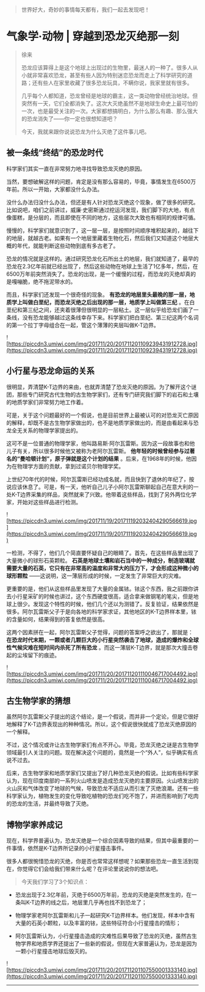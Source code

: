 > 世界好大，奇妙的事情每天都有，我们一起去发现吧！

# 气象学·动物 | 穿越到恐龙灭绝那一刻

> 徐来
> 
> 恐龙应该算得上是这个地球上出现过的生物里，最迷人的一种了。很多人从小就非常喜欢恐龙，甚至有些人因为特别迷恋恐龙而走上了科学研究的道路；还有些人在家里收藏了很多恐龙玩具，不瞒你说，我家里就有很多。
> 
> 几乎每个人都知道，恐龙曾经是地球的霸主，这一类动物曾经统治地球。但突然有一天，它们全都消失了。这次大灭绝虽然不是地球生命史上最可怕的一次，也是最受关注的一次。大家都想搞明白，为什么那么有趣、那么强大的恐龙消失了——你一定也很想知道吧？
> 
> 今天，我就来跟你说说恐龙为什么灭绝了这件事儿吧。    

## 被一条线“终结”的恐龙时代

科学家们其实一直在非常努力地寻找导致恐龙灭绝的原因。

当然，要想破解这样的问题，肯定是没有那么容易的，毕竟，事情发生在6500万年前。所以一开始，大家都没什么办法。

没什么办法归没什么办法，但还是有人针对恐龙灭绝这个现象，做了很多的研究。比如说吧，咱们之前讲过，威廉·史密斯通过挖运河发现，我们脚下的大地，有点像蛋糕，是分层的，而且即使在不同的地方，这些层次大致也有相同的规律可循。

慢慢的，科学家们就意识到了，这一层一层，是按照时间顺序堆积起来的，越往下的地层，就越古老。如果有一个地层里藏着生物化石，然后我们又知道这个地层大概的年代，就能判断这些动物到底有多古老了。

恐龙的情况就是这样的。通过研究恐龙化石所出土的地层，我们就知道了，最早的恐龙在2.3亿年前就已经出现了，然后这些动物在地球上生活了1亿多年，然后，在6500万年前突然消失了。恐龙的出现，是一个缓慢的过程，而恐龙的灭绝却真的是嘎嘣脆，绝不拖泥带水的。

而且，科学家们还发现一个很奇怪的现象。 **有恐龙的地层里头最晚的那一层，地质学上叫做白垩纪，而恐龙灭绝之后出现的那一层，地质学上叫做第三纪** 。在白垩纪和第三纪之间，还夹着很薄但很明显的一层粘土。这一层似乎给恐龙们画了一条线，没有恐龙能够越过这条线幸存下来。科学家们把白垩纪、第三纪这两个名词的第一个拉丁字母组合在一起，管这个薄薄的夹层叫做K-T边界。

![https://piccdn3.umiwi.com/img/201711/20/201711201109239431912728.jpg](https://piccdn3.umiwi.com/img/201711/20/201711201109239431912728.jpg)

## 小行星与恐龙命运的关系

很明显，弄清楚K-T边界的来由，也就弄清楚了恐龙灭绝的原因。为了解开这个谜团，那些专门研究古代生物的古生物学家们，还有专门研究我们脚下的岩石和土壤的地质学家们非常努力地工作着。

可是，关于这个问题最好的一个假说，也是目前世界上最被认可的对恐龙灭亡原因的解释，却既不是古生物学家做出的，也不是地质学家做出的，而是由看起来与恐龙全无关系的物理学家提出的。

这可不是一位普通的物理学家，他叫路易斯·阿尔瓦雷斯。因为这一段故事也和他儿子有关，所以很多时候他又被称为老阿尔瓦雷斯。 **他年轻的时候曾经参与过著名的“曼哈顿计划”，原子弹就是这个计划的结果** 。后来，在1968年的时候，他因为在物理学方面的贡献，拿到过诺贝尔物理学奖。

上世纪70年代的时候，阿尔瓦雷斯已经功成名就，而且快到了退休的年纪了，按说应该休息了。可是，有一天，他听自己儿子小阿尔瓦雷斯聊起自己在意大利的一处K-T边界采集的样品，突然就来了兴致。他带着这些样品，找到了另外两位化学家，开始对这些样品进行检测。

![https://piccdn3.umiwi.com/img/201711/19/201711192032404290566619.jpg](https://piccdn3.umiwi.com/img/201711/19/201711192032404290566619.jpg)

一检测，不得了，他们几个简直要怀疑自己的眼睛了。首先，在这些样品里出现了大量微小的球形石英颗粒。 **石英是地球土壤和岩石当中的一种成分，制造玻璃就需要大量的石英，它只有在非常高的温度和非常大的压力下，才会形成这种微小的球形颗粒** ——这说明，这一薄层形成的时候，一定发生了非常巨大的灾难。

更重要的是，他们从这些样品里发现了大量的金属铱。铱这个东西，我之前跟你讲去小行星采矿的时候也讲过，这个东西硬度很高，适合拿来做钢笔的笔尖，但是地球上很少。发现这个特性的时候，他们几个还以为测错了。反复验证，结果依然是很多。阿尔瓦雷斯父子于是向各地的科学家求证，其他地区的K-T边界样本里，铱的含量如何，结果得到的答复依然是很高。

这两个因素拼在一起，阿尔瓦雷斯父子觉得，问题的答案呼之欲出了，那就是： **在恐龙时代末期，一颗或者几颗巨大的小行星突然袭击了地球，造成的爆炸和全球性气候灾难在短时间内杀死了所有恐龙** 。而这一薄层K-T边界，就是那次大撞击卷起的尘埃留下的痕迹。

![https://piccdn3.umiwi.com/img/201711/20/201711201110046717004492.jpg](https://piccdn3.umiwi.com/img/201711/20/201711201110046717004492.jpg)

## 古生物学家的猜想

虽然阿尔瓦雷斯父子提出的这个结论，是一个假说，而并非一个定论，但是它很好地解释了K-T边界表现出的种种情况。所以，这个假说很快就成了恐龙灭绝原因的一个解释。

不过，这个情况或许让古生物学家们有点不开心。毕竟，恐龙灭绝之谜是古生物学领域最引人关注的问题。现在解决这个问题的，竟然是一个“外人”，似乎确实有点说不过去。

后来，古生物学家和地质学家们又提出了好几种恐龙灭绝的假说。比如有些科学家认为，现在印度南部的一系列火山喷发是造成恐龙灭绝的主要原因。火山喷发出的火山灰和气体改变了地球的气候，导致恐龙不适应从而引发了灭绝浪潮。还有一些科学家认为，植物发生的变化导致吃植物的恐龙们吃不饱了，并进而影响到了吃肉的恐龙的生活，并最终导致了灭绝。

## 博物学家养成记

现在，科学界普遍认为，恐龙灭绝是一个综合因素导致的结果，但其中最重要的一件事情，依然是K-T边界所记录的小行星撞击事件。

很多人都很惋惜恐龙的灭绝，你是否也常常这样想呢？如果那些恐龙一直生活到现在，你觉得它们会给我们带来什么呢？在评论里说说你的想法吧。

> 今天我们学习了3个知识点：

* 恐龙出现于2.3亿年前，灭绝于6500万年前，恐龙的灭绝是突然发生的，在一条叫K-T边界的线之后，地层里几乎再也找不到恐龙了；

* 物理学家老阿尔瓦雷斯和儿子一起研究K-T边界样本。他们发现，样本中含有大量的石英小颗粒，以及丰富的铱，这些特征符合小行星撞击的情形；

* 阿尔瓦雷斯认为，小行星撞击造成的灾难性后果导致了恐龙的灭绝，虽然古生物学界和地质学界还提出了一些新的假说，但现在大家普遍认为，恐龙是因为一颗小行星撞击地球后毁灭的。

![https://piccdn3.umiwi.com/img/201711/20/201711201107550001333140.jpg](https://piccdn3.umiwi.com/img/201711/20/201711201107550001333140.jpg)

---
